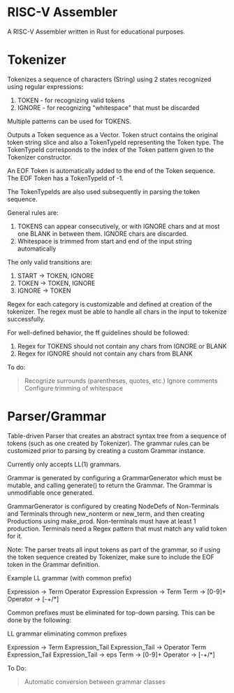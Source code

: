 # RISC-V Assembler

A RISC-V Assembler written in Rust for educational purposes.

# Tokenizer

Tokenizes a sequence of characters (String) using 2 states recognized using regular expressions:
1. TOKEN - for recognizing valid tokens
2. IGNORE - for recognizing "whitespace" that must be discarded

Multiple patterns can be used for TOKENS.

Outputs a Token sequence as a Vector. Token struct contains the original token string slice and also a TokenTypeId representing the Token type. The TokenTypeId corresponds to the index of the Token pattern given to the Tokenizer constructor.

An EOF Token is automatically added to the end of the Token sequence. The EOF Token has a TokenTypeId of -1.

The TokenTypeIds are also used subsequently in parsing the token sequence.

General rules are:
1. TOKENS can appear consecutively, or with IGNORE chars and at most one BLANK in between them. IGNORE chars are discarded.
2. Whitespace is trimmed from start and end of the input string automatically

The only valid transitions are:
1. START -> TOKEN, IGNORE
2. TOKEN -> TOKEN, IGNORE
3. IGNORE -> TOKEN

Regex for each category is customizable and defined at creation of the tokenizer. The regex must be able to handle all chars in the input to tokenize successfully.

For well-defined behavior, the ff guidelines should be followed:
1. Regex for TOKENS should not contain any chars from IGNORE or BLANK
2. Regex for IGNORE should not contain any chars from BLANK

To do:
> Recognize surrounds (parentheses, quotes, etc.)
> Ignore comments
> Configure trimming of whitespace


# Parser/Grammar

Table-driven Parser that creates an abstract syntax tree from a sequence of tokens (such as one created by Tokenizer). The grammar rules can be customized prior to parsing by creating a custom Grammar instance.

Currently only accepts LL(1) grammars.

Grammar is generated by configuring a GrammarGenerator which must be mutable, and calling generate() to return the Grammar. The Grammar is unmodifiable once generated.

GrammarGenerator is configured by creating NodeDefs of Non-Terminals and Terminals through new_nonterm or new_term, and then creating Productions using make_prod. Non-terminals must have at least 1 production. Terminals need a Regex pattern that must match any valid token for it.

Note: The parser treats all input tokens as part of the grammar, so if using the token sequence created by Tokenizer, make sure to include the EOF token in the Grammar definition.

Example LL grammar (with common prefix)

Expression -> Term Operator Expression
Expression -> Term
Term -> [0-9]+
Operator -> [-+/*]

Common prefixes must be eliminated for top-down parsing. This can be done by the following:

LL grammar eliminating common prefixes

Expression -> Term Expression_Tail
Expression_Tail -> Operator Term Expression_Tail
Expression_Tail -> eps
Term -> [0-9]+
Operator -> [-+/*]

To Do:
> Automatic conversion between grammar classes